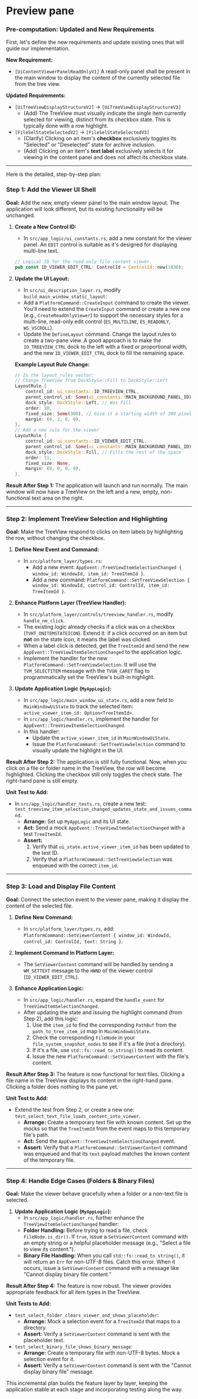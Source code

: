 # Preview pane

### Pre-computation: Updated and New Requirements

First, let's define the new requirements and update existing ones that will guide our implementation.

**New Requirement:**

*   `[UiContentViewerPanelReadOnlyV1]` A read-only panel shall be present in the main window to display the content of the currently selected file from the tree view.

**Updated Requirements:**

*   `[UiTreeViewDisplayStructureV2]` -> `[UiTreeViewDisplayStructureV3]`
    *   (Add) The TreeView must visually indicate the single item currently selected for viewing, distinct from its checkbox state. This is typically done with a row highlight.
*   `[FileSelStateSelectedV2]` -> `[FileSelStateSelectedV3]`
    *   (Clarify) Clicking on an item's **checkbox** exclusively toggles its "Selected" or "Deselected" state for archive inclusion.
    *   (Add) Clicking on an item's **text label** exclusively selects it for viewing in the content panel and does not affect its checkbox state.

---

Here is the detailed, step-by-step plan:

### Step 1: Add the Viewer UI Shell

**Goal:** Add the new, empty viewer panel to the main window layout. The application will look different, but its existing functionality will be unchanged.

1.  **Create a New Control ID:**
    *   In `src/app_logic/ui_constants.rs`, add a new constant for the viewer panel. An `EDIT` control is suitable as it's designed for displaying multi-line text.
    ```rust
    // Logical ID for the read-only file content viewer.
    pub const ID_VIEWER_EDIT_CTRL: ControlId = ControlId::new(1030);
    ```

2.  **Update the UI Layout:**
    *   In `src/ui_description_layer.rs`, modify `build_main_window_static_layout`:
    *   Add a `PlatformCommand::CreateInput` command to create the viewer. You'll need to extend the `CreateInput` command or create a new one (e.g., `CreateReadOnlyViewer`) to support the necessary styles for a multi-line, read-only edit control (`ES_MULTILINE`, `ES_READONLY`, `WS_VSCROLL`).
    *   Update the `DefineLayout` command. Change the layout rules to create a two-pane view. A good approach is to make the `ID_TREEVIEW_CTRL` dock to the left with a fixed or proportional width, and the new `ID_VIEWER_EDIT_CTRL` dock to fill the remaining space.

    **Example Layout Rule Change:**
    ```rust
    // In the layout_rules vector:
    // Change TreeView from DockStyle::Fill to DockStyle::Left
    LayoutRule {
        control_id: ui_constants::ID_TREEVIEW_CTRL,
        parent_control_id: Some(ui_constants::MAIN_BACKGROUND_PANEL_ID),
        dock_style: DockStyle::Left, // Was Fill
        order: 10,
        fixed_size: Some(300), // Give it a starting width of 300 pixels
        margin: (0, 2, 0, 0),
    },
    // Add a new rule for the viewer
    LayoutRule {
        control_id: ui_constants::ID_VIEWER_EDIT_CTRL,
        parent_control_id: Some(ui_constants::MAIN_BACKGROUND_PANEL_ID),
        dock_style: DockStyle::Fill, // Fills the rest of the space
        order: 11,
        fixed_size: None,
        margin: (0, 0, 0, 0),
    },
    ```

**Result After Step 1:** The application will launch and run normally. The main window will now have a TreeView on the left and a new, empty, non-functional text area on the right.

---

### Step 2: Implement TreeView Selection and Highlighting

**Goal:** Make the TreeView respond to clicks on item labels by highlighting the row, without changing the checkbox.

1.  **Define New Event and Command:**
    *   In `src/platform_layer/types.rs`:
        *   Add a new event: `AppEvent::TreeViewItemSelectionChanged { window_id: WindowId, item_id: TreeItemId }`.
        *   Add a new command: `PlatformCommand::SetTreeViewSelection { window_id: WindowId, control_id: ControlId, item_id: TreeItemId }`.

2.  **Enhance Platform Layer (TreeView Handler):**
    *   In `src/platform_layer/controls/treeview_handler.rs`, modify `handle_nm_click`.
    *   The existing logic already checks if a click was on a checkbox (`TVHT_ONITEMSTATEICON`). Extend it: if a click occurred on an item but **not** on the state icon, it means the label was clicked.
    *   When a label click is detected, get the `TreeItemId` and send the new `AppEvent::TreeViewItemSelectionChanged` to the application logic.
    *   Implement the handler for the new `PlatformCommand::SetTreeViewSelection`. It will use the `TVM_SELECTITEM` message with the `TVGN_CARET` flag to programmatically set the TreeView's built-in highlight.

3.  **Update Application Logic (`MyAppLogic`):**
    *   In `src/app_logic/main_window_ui_state.rs`, add a new field to `MainWindowUiState` to track the selected item: `active_viewer_item_id: Option<TreeItemId>`.
    *   In `src/app_logic/handler.rs`, implement the handler for `AppEvent::TreeViewItemSelectionChanged`.
    *   In this handler:
        *   Update the `active_viewer_item_id` in `MainWindowUiState`.
        *   Issue the `PlatformCommand::SetTreeViewSelection` command to visually update the highlight in the UI.

**Result After Step 2:** The application is still fully functional. Now, when you click on a file or folder name in the TreeView, the row will become highlighted. Clicking the checkbox still only toggles the check state. The right-hand pane is still empty.

**Unit Test to Add:**

*   In `src/app_logic/handler_tests.rs`, create a new test: `test_treeview_item_selection_changed_updates_state_and_issues_command`.
    *   **Arrange:** Set up `MyAppLogic` and its UI state.
    *   **Act:** Send a mock `AppEvent::TreeViewItemSelectionChanged` with a test `TreeItemId`.
    *   **Assert:**
        1.  Verify that `ui_state.active_viewer_item_id` has been updated to the test ID.
        2.  Verify that a `PlatformCommand::SetTreeViewSelection` was enqueued with the correct `item_id`.

---

### Step 3: Load and Display File Content

**Goal:** Connect the selection event to the viewer pane, making it display the content of the selected file.

1.  **Define New Command:**
    *   In `src/platform_layer/types.rs`, add: `PlatformCommand::SetViewerContent { window_id: WindowId, control_id: ControlId, text: String }`.

2.  **Implement Command in Platform Layer:**
    *   The `SetViewerContent` command will be handled by sending a `WM_SETTEXT` message to the `HWND` of the viewer control (`ID_VIEWER_EDIT_CTRL`).

3.  **Enhance Application Logic:**
    *   In `src/app_logic/handler.rs`, expand the `handle_event` for `TreeViewItemSelectionChanged`.
    *   After updating the state and issuing the highlight command (from Step 2), add this logic:
        1.  Use the `item_id` to find the corresponding `PathBuf` from the `path_to_tree_item_id` map in `MainWindowUiState`.
        2.  Check the corresponding `FileNode` in your `file_system_snapshot_nodes` to see if it's a file (not a directory).
        3.  If it's a file, use `std::fs::read_to_string()` to read its content.
        4.  Issue the new `PlatformCommand::SetViewerContent` with the file's content.

**Result After Step 3:** The feature is now functional for text files. Clicking a file name in the TreeView displays its content in the right-hand pane. Clicking a folder does nothing to the pane yet.

**Unit Test to Add:**

*   Extend the test from Step 2, or create a new one: `test_select_text_file_loads_content_into_viewer`.
    *   **Arrange:** Create a temporary text file with known content. Set up the mocks so that the `TreeItemId` from the event maps to this temporary file's path.
    *   **Act:** Send the `AppEvent::TreeViewItemSelectionChanged` event.
    *   **Assert:** Verify that a `PlatformCommand::SetViewerContent` command was enqueued and that its `text` payload matches the known content of the temporary file.

---

### Step 4: Handle Edge Cases (Folders & Binary Files)

**Goal:** Make the viewer behave gracefully when a folder or a non-text file is selected.

1.  **Update Application Logic (`MyAppLogic`):**
    *   In `src/app_logic/handler.rs`, further enhance the `TreeViewItemSelectionChanged` handler:
    *   **Folder Handling:** Before trying to read a file, check `FileNode.is_dir()`. If `true`, issue a `SetViewerContent` command with an empty string or a helpful placeholder message (e.g., "Select a file to view its content.").
    *   **Binary File Handling:** When you call `std::fs::read_to_string()`, it will return an `Err` for non-UTF-8 files. Catch this error. When it occurs, issue a `SetViewerContent` command with a message like "Cannot display binary file content."

**Result After Step 4:** The feature is now robust. The viewer provides appropriate feedback for all item types in the TreeView.

**Unit Tests to Add:**

*   `test_select_folder_clears_viewer_and_shows_placeholder`:
    *   **Arrange:** Mock a selection event for a `TreeItemId` that maps to a directory.
    *   **Assert:** Verify a `SetViewerContent` command is sent with the placeholder text.
*   `test_select_binary_file_shows_binary_message`:
    *   **Arrange:** Create a temporary file with non-UTF-8 bytes. Mock a selection event for it.
    *   **Assert:** Verify a `SetViewerContent` command is sent with the "Cannot display binary file" message.

This incremental plan builds the feature layer by layer, keeping the application stable at each stage and incorporating testing along the way.
